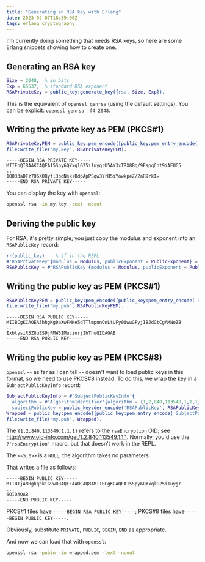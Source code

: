 ```yaml
---
title: "Generating an RSA key with Erlang"
date: 2023-02-07T18:39:00Z
tags: erlang cryptography
---
```


I'm currently doing something that needs RSA keys, so here are some Erlang snippets showing how to create one.

## Generating an RSA key

```erlang
Size = 2048,  % in bits
Exp = 65537,  % standard RSA exponent
RSAPrivateKey = public_key:generate_key({rsa, Size, Exp}).
```

This is the equivalent of `openssl genrsa` (using the default settings). You can be explicit: `openssl genrsa -f4 2048`.

## Writing the private key as PEM (PKCS#1)

```erlang
RSAPrivateKeyPEM = public_key:pem_encode([public_key:pem_entry_encode('RSAPrivateKey', RSAPrivateKey)]).
file:write_file("my.key", RSAPrivateKeyPEM).
```

```
-----BEGIN RSA PRIVATE KEY-----
MIIEpQIBAAKCAQEA15Spy6QYxqlG25i1uygrU5AY3xTRX8Bq/9EspqCht9iAEUG5
...
1Q033aDFz7D6XO8yfl3bqNsk+BdpApPSqw3YrH5iYowkpeZ/2aR9rkI=
-----END RSA PRIVATE KEY-----
```

You can display the key with `openssl`:

```sh
openssl rsa -in my.key -text -noout
```

## Deriving the public key

For RSA, it's pretty simple; you just copy the modulus and exponent into an `RSAPublicKey` record:

```erlang
rr(public_key).   % if in the REPL
#'RSAPrivateKey'{modulus = Modulus, publicExponent = PublicExponent} = RSAPrivateKey.
RSAPublicKey = #'RSAPublicKey'{modulus = Modulus, publicExponent = PublicExponent}.
```

## Writing the public key as PEM (PKCS#1)

```erlang
RSAPublicKeyPEM = public_key:pem_encode([public_key:pem_entry_encode('RSAPublicKey', RSAPublicKey)]).
file:write_file("my.pub", RSAPublicKeyPEM).
```

```
-----BEGIN RSA PUBLIC KEY-----
MIIBCgKCAQEA3hhgKg0aXwFMKe5dTTlmpnnQnLtUFy0iwwGFyjI8JdGtCgAMNoZB
...
IxbtysiR5Z8uES9jFMW5IMuciorjIhThuQIDAQAB
-----END RSA PUBLIC KEY-----
```

## Writing the public key as PEM (PKCS#8)

`openssl` -- as far as I can tell -- doesn't want to load public keys in this format, so we need to use PKCS#8 instead.
To do this, we wrap the key in a `SubjectPublicKeyInfo` record:

```erlang
SubjectPublicKeyInfo = #'SubjectPublicKeyInfo'{
  algorithm = #'AlgorithmIdentifier'{algorithm = {1,2,840,113549,1,1,1}, parameters = <<5,0>>},
  subjectPublicKey = public_key:der_encode('RSAPublicKey', RSAPublicKey)}.
Wrapped = public_key:pem_encode([public_key:pem_entry_encode('SubjectPublicKeyInfo', SubjectPublicKeyInfo)]).
file:write_file("my.pub", Wrapped).
```

The `{1,2,840,113549,1,1,1}` refers to the `rsaEncryption` OID; see <http://www.oid-info.com/get/1.2.840.113549.1.1.1>.
Normally, you'd use the `?'rsaEncryption'` macro, but that doesn't work in the REPL.

The `<<5,0>>` is a `NULL`; the algorithm takes no parameters.

That writes a file as follows:

```
-----BEGIN PUBLIC KEY-----
MIIBIjANBgkqhkiG9w0BAQEFAAOCAQ8AMIIBCgKCAQEA15Spy6QYxqlG25i1uygr
...
6QIDAQAB
-----END PUBLIC KEY-----
```

PKCS#1 files have `-----BEGIN RSA PUBLIC KEY-----`; PKCS#8 files have `-----BEGIN PUBLIC KEY-----`.

Obviously, substitute `PRIVATE`, `PUBLIC`, `BEGIN`, `END` as appropriate.

And now we can load that with `openssl`:

```sh
openssl rsa -pubin -in wrapped.pem -text -noout
```
